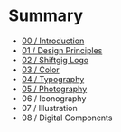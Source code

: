 # Summary

* [00 / Introduction](README.md)
* [01 / Design Principles](01__design_principles.md)
* [02 / Shiftgig Logo](02__shiftgig_logo.md)
* [03 / Color](03__color.md)
* [04 / Typography](04__typography.md)
* [05 / Photography](05__photography.md)
* 06 / Iconography
* 07 / Illustration
* 08 / Digital Components

